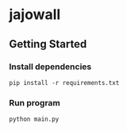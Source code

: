 # jajowall

## Getting Started

### Install dependencies
```
pip install -r requirements.txt
```

### Run program
```
python main.py
```
